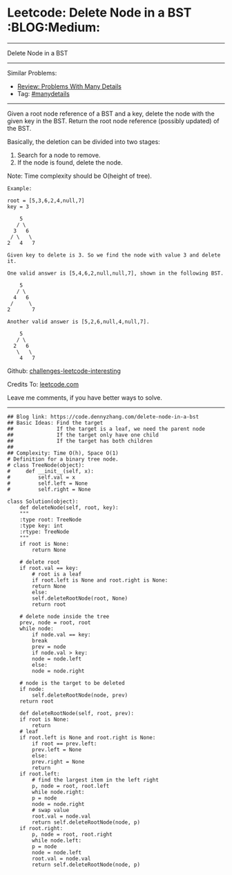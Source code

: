
# Leetcode: Delete Node in a BST     :BLOG:Medium:

---

Delete Node in a BST  

---

Similar Problems:  

-   [Review: Problems With Many Details](https://code.dennyzhang.com/review-manydetails)
-   Tag: [#manydetails](https://code.dennyzhang.com/tag/manydetails)

---

Given a root node reference of a BST and a key, delete the node with the given key in the BST. Return the root node reference (possibly updated) of the BST.  

Basically, the deletion can be divided into two stages:  

1.  Search for a node to remove.
2.  If the node is found, delete the node.

Note: Time complexity should be O(height of tree).  

    Example:
    
    root = [5,3,6,2,4,null,7]
    key = 3
    
        5
       / \
      3   6
     / \   \
    2   4   7
    
    Given key to delete is 3. So we find the node with value 3 and delete it.
    
    One valid answer is [5,4,6,2,null,null,7], shown in the following BST.
    
        5
       / \
      4   6
     /     \
    2       7
    
    Another valid answer is [5,2,6,null,4,null,7].
    
        5
       / \
      2   6
       \   \
        4   7

Github: [challenges-leetcode-interesting](https://github.com/DennyZhang/challenges-leetcode-interesting/tree/master/problems/delete-node-in-a-bst)  

Credits To: [leetcode.com](https://leetcode.com/problems/delete-node-in-a-bst/description/)  

Leave me comments, if you have better ways to solve.  

---

    ## Blog link: https://code.dennyzhang.com/delete-node-in-a-bst
    ## Basic Ideas: Find the target
    ##              If the target is a leaf, we need the parent node
    ##              If the target only have one child
    ##              If the target has both children
    ##
    ## Complexity: Time O(h), Space O(1)
    # Definition for a binary tree node.
    # class TreeNode(object):
    #     def __init__(self, x):
    #         self.val = x
    #         self.left = None
    #         self.right = None
    
    class Solution(object):
        def deleteNode(self, root, key):
    	"""
    	:type root: TreeNode
    	:type key: int
    	:rtype: TreeNode
    	"""
    	if root is None:
    	    return None
    
    	# delete root
    	if root.val == key:
    	    # root is a leaf
    	    if root.left is None and root.right is None:
    		return None
    	    else:
    		self.deleteRootNode(root, None)
    		return root
    
    	# delete node inside the tree
    	prev, node = root, root
    	while node:
    	    if node.val == key:
    		break
    	    prev = node
    	    if node.val > key:
    		node = node.left
    	    else:
    		node = node.right
    
    	# node is the target to be deleted
    	if node:
    	    self.deleteRootNode(node, prev)
    	return root
    
        def deleteRootNode(self, root, prev):
    	if root is None:
    	    return
    	# leaf
    	if root.left is None and root.right is None:
    	    if root == prev.left:
    		prev.left = None
    	    else:
    		prev.right = None
    	    return
    	if root.left:
    	    # find the largest item in the left right
    	    p, node = root, root.left
    	    while node.right:
    		p = node
    		node = node.right
    	    # swap value
    	    root.val = node.val
    	    return self.deleteRootNode(node, p)
    	if root.right:
    	    p, node = root, root.right
    	    while node.left:
    		p = node
    		node = node.left
    	    root.val = node.val
    	    return self.deleteRootNode(node, p)

